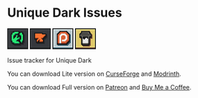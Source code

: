# Unique Dark Issues

[![Unique Dark on Modrinth](https://github.com/AmongstReality/amongstrealitys-badges/blob/main/compact/modrinth@2x.png?raw=true)](https://modrinth.com/resourcepack/unique-dark)
[![Unique Dark on CurseForge](https://github.com/AmongstReality/amongstrealitys-badges/blob/main/compact/curseforge@2x.png?raw=true)](https://www.curseforge.com/minecraft/texture-packs/unique-dark)
[![amongstreality on Patreon](https://github.com/AmongstReality/amongstrealitys-badges/blob/main/compact/patreon@2x.png?raw=true)](https://www.patreon.com/c/AmongstReality)
[![amongstreality on Buy Me a Coffee](https://github.com/AmongstReality/amongstrealitys-badges/blob/main/compact/bmc@2x.png?raw=true)](https://buymeacoffee.com/amongstreality)

Issue tracker for Unique Dark

You can download Lite version on [CurseForge](https://www.curseforge.com/minecraft/texture-packs/unique-dark) and [Modrinth](https://modrinth.com/resourcepack/unique-dark).

You can download Full version on [Patreon](https://www.patreon.com/amongstreality) and [Buy Me a Coffee](https://buymeacoffee.com/amongstreality).
